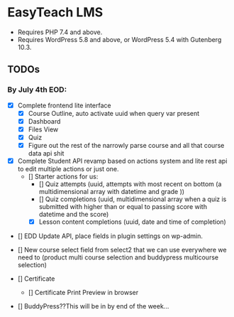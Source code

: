 # EasyTeach LMS

- Requires PHP 7.4 and above.
- Requires WordPress 5.8 and above, or WordPress 5.4 with Gutenberg 10.3.

## TODOs

### By July 4th EOD:
- [x] Complete frontend lite interface
  - [x] Course Outline, auto activate uuid when query var present
  - [x] Dashboard
  - [x] Files View
  - [x] Quiz
  - [x] Figure out the rest of the narrowly parse course and all that course data api shit
- [x] Complete Student API revamp based on actions system and lite rest api to edit multiple actions or just one. 
  - [] Starter actions for us:
    - [] Quiz attempts (uuid, attempts with most recent on bottom (a multidimensional array with datetime and grade ))
    - [] Quiz completions (uuid, multidimensional array when a quiz is submitted with higher than or equal to passing score with datetime and the score)
    - [x] Lesson content completions (uuid, date and time of completion)
- [] EDD Update API, place fields in plugin settings on wp-admin.
- [] New course select field from select2 that we can use everywhere we need to (product multi course selection and  buddypress multicourse selection)

- [] Certificate
  - [] Certificate Print Preview in browser
- [] BuddyPress??This will be in by end of the week...
